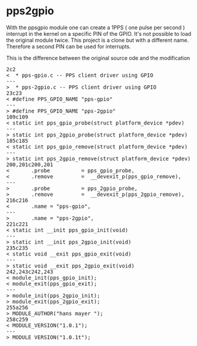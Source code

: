 
# pps2gpio 

With the ppsgpio module one can create a 1PPS ( one pulse per second ) interrupt in the kernel on a specific PIN of the GPIO. It's not possible to load the original module twice. This project is a clone but with a different name. Therefore a second PIN can be used for interrupts. 


This is the difference between the original source ode and the modification 

<pre>
2c2
<  * pps-gpio.c -- PPS client driver using GPIO
---
>  * pps-2gpio.c -- PPS client driver using GPIO
23c23
< #define PPS_GPIO_NAME "pps-gpio"
---
> #define PPS_GPIO_NAME "pps-2gpio"
109c109
< static int pps_gpio_probe(struct platform_device *pdev)
---
> static int pps_2gpio_probe(struct platform_device *pdev)
185c185
< static int pps_gpio_remove(struct platform_device *pdev)
---
> static int pps_2gpio_remove(struct platform_device *pdev)
200,201c200,201
<       .probe          = pps_gpio_probe,
<       .remove         =  __devexit_p(pps_gpio_remove),
---
>       .probe          = pps_2gpio_probe,
>       .remove         =  __devexit_p(pps_2gpio_remove),
216c216
<       .name = "pps-gpio",
---
>       .name = "pps-2gpio",
221c221
< static int __init pps_gpio_init(void)
---
> static int __init pps_2gpio_init(void)
235c235
< static void __exit pps_gpio_exit(void)
---
> static void __exit pps_2gpio_exit(void)
242,243c242,243
< module_init(pps_gpio_init);
< module_exit(pps_gpio_exit);
---
> module_init(pps_2gpio_init);
> module_exit(pps_2gpio_exit);
255a256
> MODULE_AUTHOR("hans mayer <hans@ma.yer.at>");
258c259
< MODULE_VERSION("1.0.1");
---
> MODULE_VERSION("1.0.1t");
</pre>
